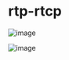 # rtp-rtcp

![image](https://github.com/user-attachments/assets/b31329fc-10b0-44a9-b0c7-a0de5d92a54e)


![image](https://github.com/user-attachments/assets/5e2f1b65-4ec8-4faa-aa5a-53cae07fb7d5)

